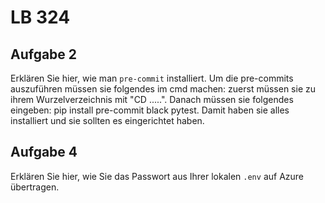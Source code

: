 # LB 324

## Aufgabe 2
Erklären Sie hier, wie man `pre-commit` installiert.
Um die pre-commits auszuführen müssen sie folgendes im cmd machen: zuerst müssen sie zu ihrem Wurzelverzeichnis mit "CD .....". Danach müssen sie folgendes eingeben: pip install pre-commit black pytest. Damit haben sie alles installiert und sie sollten es eingerichtet haben.

## Aufgabe 4
Erklären Sie hier, wie Sie das Passwort aus Ihrer lokalen `.env` auf Azure übertragen.